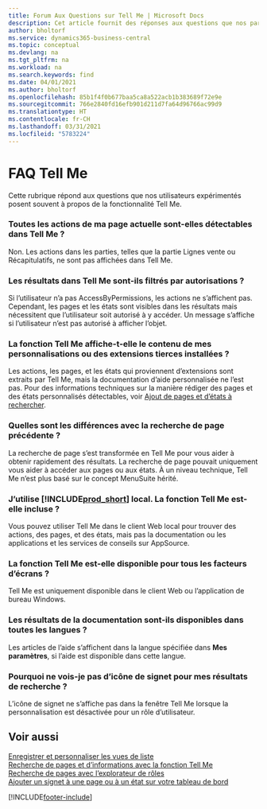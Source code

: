 ```yaml
---
title: Forum Aux Questions sur Tell Me | Microsoft Docs
description: Cet article fournit des réponses aux questions que nos partenaires et clients posent souvent sur Tell Me.
author: bholtorf
ms.service: dynamics365-business-central
ms.topic: conceptual
ms.devlang: na
ms.tgt_pltfrm: na
ms.workload: na
ms.search.keywords: find
ms.date: 04/01/2021
ms.author: bholtorf
ms.openlocfilehash: 85b1f4f0b677baa5ca8a522acb1b383689f72e9e
ms.sourcegitcommit: 766e2840fd16efb901d211d7fa64d96766ac99d9
ms.translationtype: HT
ms.contentlocale: fr-CH
ms.lasthandoff: 03/31/2021
ms.locfileid: "5783224"
---
```

# <a name="tell-me-faq"></a>FAQ Tell Me
Cette rubrique répond aux questions que nos utilisateurs expérimentés posent souvent à propos de la fonctionnalité Tell Me.

### <a name="are-all-actions-from-my-current-page-discoverable-in-tell-me"></a>Toutes les actions de ma page actuelle sont-elles détectables dans Tell Me ?
Non. Les actions dans les parties, telles que la partie Lignes vente ou Récapitulatifs, ne sont pas affichées dans Tell Me.

### <a name="are-the-results-in-tell-me-filtered-by-permissions"></a>Les résultats dans Tell Me sont-ils filtrés par autorisations ?
Si l’utilisateur n’a pas AccessByPermissions, les actions ne s’affichent pas. Cependant, les pages et les états sont visibles dans les résultats mais nécessitent que l’utilisateur soit autorisé à y accéder. Un message s’affiche si l’utilisateur n’est pas autorisé à afficher l’objet.

### <a name="does-tell-me-display-content-from-my-customizations-or-installed-third-party-extensions"></a>La fonction Tell Me affiche-t-elle le contenu de mes personnalisations ou des extensions tierces installées ?
Les actions, les pages, et les états qui proviennent d’extensions sont extraits par Tell Me, mais la documentation d’aide personnalisée ne l’est pas. Pour des informations techniques sur la manière rédiger des pages et des états personnalisés détectables, voir [Ajout de pages et d’états à rechercher](/dynamics365/business-central/dev-itpro/developer/devenv-al-menusuite-functionality).

### <a name="what-makes-this-different-from-what-was-previously-known-as-page-search"></a>Quelles sont les différences avec la recherche de page précédente ?
La recherche de page s’est transformée en Tell Me pour vous aider à obtenir rapidement des résultats. La recherche de page pouvait uniquement vous aider à accéder aux pages ou aux états. À un niveau technique, Tell Me n’est plus basé sur le concept MenuSuite hérité.

### <a name="i-use-on-premises-prod_short-does-that-include-tell-me"></a>J’utilise [!INCLUDE[prod_short](includes/prod_short.md)] local. La fonction Tell Me est-elle incluse ?
Vous pouvez utiliser Tell Me dans le client Web local pour trouver des actions, des pages, et des états, mais pas la documentation ou les applications et les services de conseils sur AppSource.

### <a name="is-tell-me-available-for-all-form-factors"></a>La fonction Tell Me est-elle disponible pour tous les facteurs d’écrans ?
Tell Me est uniquement disponible dans le client Web ou l’application de bureau Windows.

### <a name="are-the-documentation-results-available-in-any-language"></a>Les résultats de la documentation sont-ils disponibles dans toutes les langues ?
Les articles de l’aide s’affichent dans la langue spécifiée dans **Mes paramètres**, si l’aide est disponible dans cette langue.

### <a name="why-dont-i-see-a-bookmark-icon-for-my-search-results"></a>Pourquoi ne vois-je pas d’icône de signet pour mes résultats de recherche ?
L’icône de signet ne s’affiche pas dans la fenêtre Tell Me lorsque la personnalisation est désactivée pour un rôle d’utilisateur.


## <a name="see-also"></a>Voir aussi  
[Enregistrer et personnaliser les vues de liste](ui-views.md)  
[Recherche de pages et d’informations avec la fonction Tell Me](ui-search.md)  
[Recherche de pages avec l’explorateur de rôles](ui-role-explorer.md)  
[Ajouter un signet à une page ou à un état sur votre tableau de bord](ui-bookmarks.md)


[!INCLUDE[footer-include](includes/footer-banner.md)]